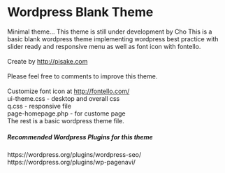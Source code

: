 # Wordpress Blank Theme 
Minimal theme... This theme is still under development by Cho
This is a basic blank wordpress theme implementing wordpress best practice with slider ready and responsive menu as well as font icon with fontello.<br>
<br>
Create by http://pisake.com<br>
<br>
Please feel free to comments to improve this theme.<br>
<br>
Customize font icon at http://fontello.com/<br>
ui-theme.css - desktop and overall css<br>
q.css - responsive file<br>
page-homepage.php - for custome page<br>
The rest is a basic wordpress theme file.<br>
<h5>Recommended Wordpress Plugins for this theme</h5>
https://wordpress.org/plugins/wordpress-seo/<br>
https://wordpress.org/plugins/wp-pagenavi/<br>
